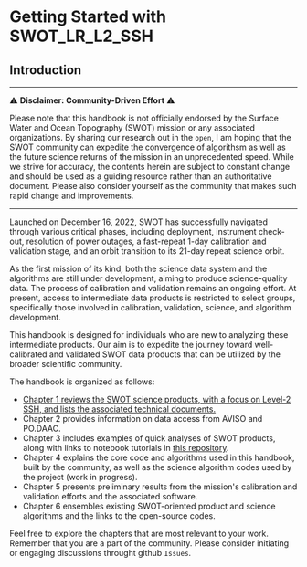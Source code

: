 # Getting Started with SWOT_LR_L2_SSH

## Introduction

---

⚠️ **Disclaimer: Community-Driven Effort** ⚠️

Please note that this handbook is not officially endorsed by the Surface Water and Ocean Topography (SWOT) mission or any associated organizations. By sharing our research out in the `open`, I am hoping that the SWOT community can expedite the convergence of algorithsm as well as the future science returns of the mission in an unprecedented speed. While we strive for accuracy, the contents herein are subject to constant change and should be used as a guiding resource rather than an authoritative document. Please also consider yourself as the community that makes such rapid change and improvements.

---

Launched on December 16, 2022, SWOT has successfully navigated through various critical phases, including deployment, instrument check-out, resolution of power outages, a fast-repeat 1-day calibration and validation stage, and an orbit transition to its 21-day repeat science orbit.

As the first mission of its kind, both the science data system and the algorithms are still under development, aiming to produce science-quality data. The process of calibration and validation remains an ongoing effort. At present, access to intermediate data products is restricted to select groups, specifically those involved in calibration, validation, science, and algorithm development.

This handbook is designed for individuals who are new to analyzing these intermediate products. Our aim is to expedite the journey toward well-calibrated and validated SWOT data products that can be utilized by the broader scientific community.

The handbook is organized as follows:

- [Chapter 1 reviews the SWOT science products, with a focus on Level-2 SSH, and lists the associated technical documents.](chap1_product_review)
- Chapter 2 provides information on data access from AVISO and PO.DAAC.
- Chapter 3 includes examples of quick analyses of SWOT products, along with links to notebook tutorials in [this repository](https://github.com/podaac/SWOT-OpenToolkit).
- Chapter 4 explains the core code and algorithms used in this handbook, built by the community, as well as the science algorithm codes used by the project (work in progress).
- Chapter 5 presents preliminary results from the mission's calibration and validation efforts and the associated software.
- Chapter 6 ensembles existing SWOT-oriented product and science algorithms and the links to the open-source codes.

Feel free to explore the chapters that are most relevant to your work. Remember that you are a part of the community. Please consider initiating or engaging discussions throught github `Issues`.